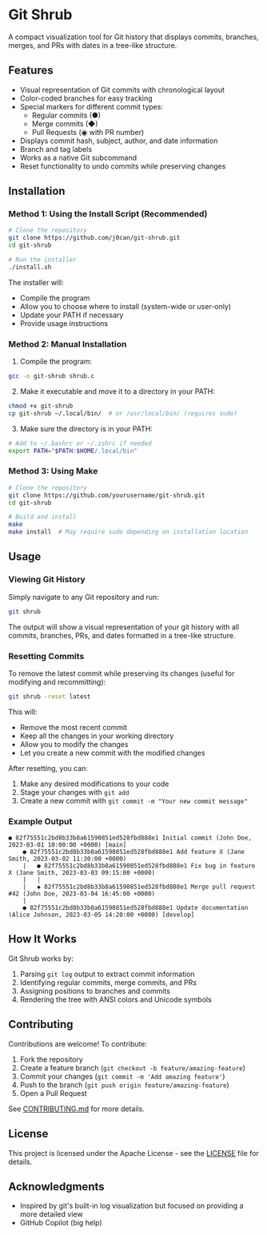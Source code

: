 # Git Shrub

A compact visualization tool for Git history that displays commits, branches, merges, and PRs with dates in a tree-like structure.

## Features

- Visual representation of Git commits with chronological layout
- Color-coded branches for easy tracking
- Special markers for different commit types:
  - Regular commits (●)
  - Merge commits (◆)
  - Pull Requests (◉ with PR number)
- Displays commit hash, subject, author, and date information
- Branch and tag labels
- Works as a native Git subcommand
- Reset functionality to undo commits while preserving changes

## Installation

### Method 1: Using the Install Script (Recommended)

```bash
# Clone the repository
git clone https://github.com/j0can/git-shrub.git
cd git-shrub

# Run the installer
./install.sh
```

The installer will:
- Compile the program
- Allow you to choose where to install (system-wide or user-only)
- Update your PATH if necessary
- Provide usage instructions

### Method 2: Manual Installation

1. Compile the program:
```bash
gcc -o git-shrub shrub.c
```

2. Make it executable and move it to a directory in your PATH:
```bash
chmod +x git-shrub
cp git-shrub ~/.local/bin/  # or /usr/local/bin/ (requires sudo)
```

3. Make sure the directory is in your PATH:
```bash
# Add to ~/.bashrc or ~/.zshrc if needed
export PATH="$PATH:$HOME/.local/bin"
```

### Method 3: Using Make

```bash
# Clone the repository
git clone https://github.com/yourusername/git-shrub.git
cd git-shrub

# Build and install
make
make install  # May require sudo depending on installation location
```

## Usage

### Viewing Git History

Simply navigate to any Git repository and run:

```bash
git shrub
```

The output will show a visual representation of your git history with all commits, branches, PRs, and dates formatted in a tree-like structure.

### Resetting Commits

To remove the latest commit while preserving its changes (useful for modifying and recommitting):

```bash
git shrub -reset latest
```

This will:
- Remove the most recent commit
- Keep all the changes in your working directory
- Allow you to modify the changes
- Let you create a new commit with the modified changes

After resetting, you can:
1. Make any desired modifications to your code
2. Stage your changes with `git add`
3. Create a new commit with `git commit -m "Your new commit message"`

### Example Output

```
● 82f75551c2bd8b33b8a61590851ed528fbd888e1 Initial commit (John Doe, 2023-03-01 10:00:00 +0000) [main]
    ● 82f75551c2bd8b33b8a61590851ed528fbd888e1 Add feature X (Jane Smith, 2023-03-02 11:30:00 +0000)
    |   ● 82f75551c2bd8b33b8a61590851ed528fbd888e1 Fix bug in feature X (Jane Smith, 2023-03-03 09:15:00 +0000)
    |   |
    |   ◆ 82f75551c2bd8b33b8a61590851ed528fbd888e1 Merge pull request #42 (John Doe, 2023-03-04 16:45:00 +0000)
    |
    ● 82f75551c2bd8b33b8a61590851ed528fbd888e1 Update documentation (Alice Johnson, 2023-03-05 14:20:00 +0000) [develop]
```

## How It Works

Git Shrub works by:
1. Parsing `git log` output to extract commit information
2. Identifying regular commits, merge commits, and PRs
3. Assigning positions to branches and commits
4. Rendering the tree with ANSI colors and Unicode symbols

## Contributing

Contributions are welcome! To contribute:

1. Fork the repository
2. Create a feature branch (`git checkout -b feature/amazing-feature`)
3. Commit your changes (`git commit -m 'Add amazing feature'`)
4. Push to the branch (`git push origin feature/amazing-feature`)
5. Open a Pull Request

See [CONTRIBUTING.md](docs/CONTRIBUTING.md) for more details.

## License

This project is licensed under the Apache License - see the [LICENSE](LICENSE) file for details.

## Acknowledgments

- Inspired by git's built-in log visualization but focused on providing a more detailed view
- GitHub Copilot (big help)
